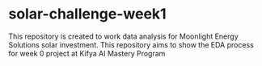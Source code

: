 # solar-challenge-week1
This repository is created to work data analysis for Moonlight Energy Solutions solar investment. This repository aims to show the EDA process for week 0 project at Kifya AI Mastery Program

